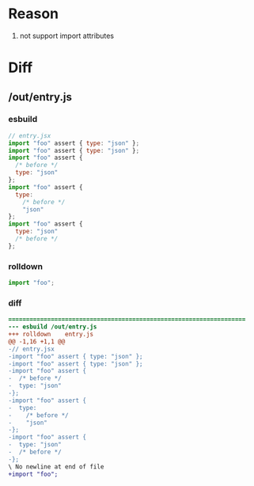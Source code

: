 # Reason
1. not support import attributes
# Diff
## /out/entry.js
### esbuild
```js
// entry.jsx
import "foo" assert { type: "json" };
import "foo" assert { type: "json" };
import "foo" assert {
  /* before */
  type: "json"
};
import "foo" assert {
  type:
    /* before */
    "json"
};
import "foo" assert {
  type: "json"
  /* before */
};
```
### rolldown
```js
import "foo";

```
### diff
```diff
===================================================================
--- esbuild	/out/entry.js
+++ rolldown	entry.js
@@ -1,16 +1,1 @@
-// entry.jsx
-import "foo" assert { type: "json" };
-import "foo" assert { type: "json" };
-import "foo" assert {
-  /* before */
-  type: "json"
-};
-import "foo" assert {
-  type:
-    /* before */
-    "json"
-};
-import "foo" assert {
-  type: "json"
-  /* before */
-};
\ No newline at end of file
+import "foo";

```